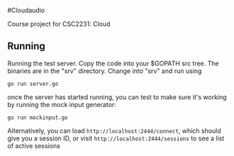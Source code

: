 #Cloudaudio

Course project for CSC2231: Cloud

## Running
Running the test server. Copy the code into your $GOPATH src tree. The binaries are in
the "srv" directory. Change into "srv" and run using

`go run server.go`

once the server has started running, you can test to make sure it's working by running
the mock input generator:

`go run mockinput.go`

Alternatively, you can load `http://localhost:2444/connect`, which should give you 
a session ID, or visit `http://localhost:2444/sessions` to see a list of active sessions




